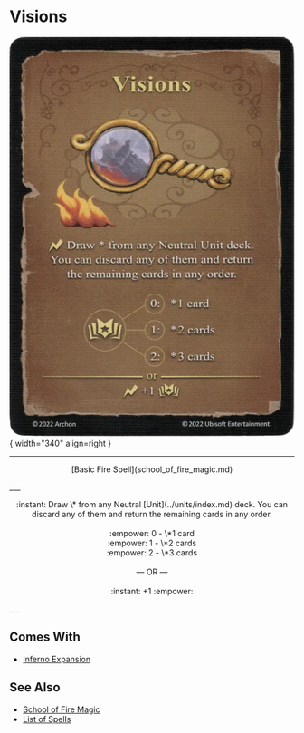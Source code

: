 # Visions

![Visions](../assets/spells-visions.webp){ width="340" align=right }

___
<p style="text-align: center;" markdown>[Basic Fire Spell](school_of_fire_magic.md)</p>
___
<p style="text-align: center;" markdown>:instant: Draw \* from any Neutral [Unit](../units/index.md) deck. You can discard any of them and return the remaining cards in any order.<br><br>:empower: 0 - \*1 card<br>:empower: 1 - \*2 cards<br>:empower: 2 - \*3 cards<br><br>— OR —<br><br>:instant: +1 :empower:</p>
___


## Comes With

- [Inferno Expansion](../content/inferno_expansion.md)


## See Also

- [School of Fire Magic](school_of_fire_magic.md)
- [List of Spells](index.md)
